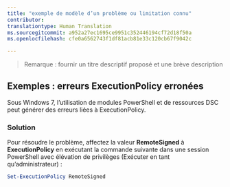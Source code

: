 ```yaml
---
title: "exemple de modèle d’un problème ou limitation connu"
contributor: 
translationtype: Human Translation
ms.sourcegitcommit: a952a27ec1695ce9951c352446194cf72d18f50a
ms.openlocfilehash: cfe0a6562743f1df81acb81e33c120cb67f9042c

---
```


>Remarque : fournir un titre descriptif proposé et une brève description

## Exemples : erreurs ExecutionPolicy erronées ##
Sous Windows 7, l’utilisation de modules PowerShell et de ressources DSC peut générer des erreurs liées à ExecutionPolicy.

### Solution

Pour résoudre le problème, affectez la valeur **RemoteSigned** à **ExecutionPolicy** en exécutant la commande suivante dans une session PowerShell avec élévation de privilèges (Exécuter en tant qu’administrateur) :

```powershell
Set-ExecutionPolicy RemoteSigned
```



<!--HONumber=Jul16_HO1-->


